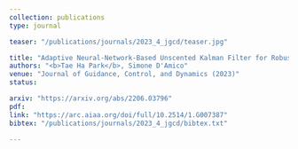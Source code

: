 ```yaml
---
collection: publications
type: journal

teaser: "/publications/journals/2023_4_jgcd/teaser.jpg"

title: "Adaptive Neural-Network-Based Unscented Kalman Filter for Robust Pose Tracking of Noncooperative Spacecraft"
authors: "<b>Tae Ha Park</b>, Simone D'Amico"
venue: "Journal of Guidance, Control, and Dynamics (2023)"
status:

arxiv: "https://arxiv.org/abs/2206.03796"
pdf:
link: "https://arc.aiaa.org/doi/full/10.2514/1.G007387"
bibtex: "/publications/journals/2023_4_jgcd/bibtex.txt"

---
```

